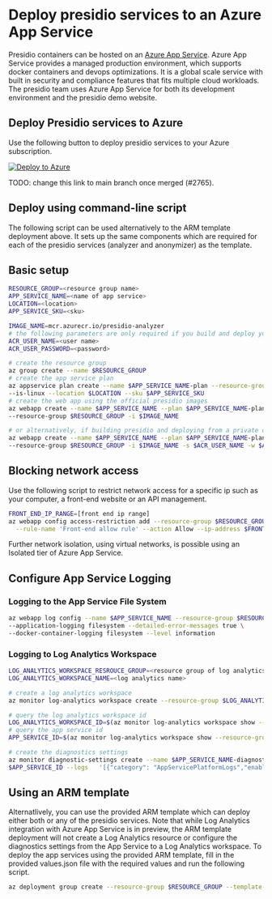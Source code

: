 # Deploy presidio services to an Azure App Service

Presidio containers can be hosted on an [Azure App Service](https://docs.microsoft.com/en-us/azure/app-service/).
Azure App Service provides a managed production environment, which supports docker containers and devops optimizations. It is a global scale service with built in security and compliance features that fits multiple cloud workloads. The presidio team uses Azure App Service for both its development environment and the presidio demo website.

## Deploy Presidio services to Azure

Use the following button to deploy presidio services to your Azure subscription.

[![Deploy to Azure](https://aka.ms/deploytoazurebutton)](https://portal.azure.com/#create/Microsoft.Template/uri/https%3A%2F%2Fraw.githubusercontent.com%2Fmicrosoft%2Fpresidio%2FV2%2Fdocs%2Fsamples%2Fdeployments%2Fapp-service%2Fpresidio-services.json)

TODO: change this link to main branch once merged (#2765).

## Deploy using command-line script

The following script can be used alternatively to the ARM template deployment above. It sets up the same components which are required for each of the presidio services (analyzer and anonymizer) as the template.

## Basic setup

``` bash
RESOURCE_GROUP=<resource group name>
APP_SERVICE_NAME=<name of app service>
LOCATION=<location>
APP_SERVICE_SKU=<sku>

IMAGE_NAME=mcr.azurecr.io/presidio-analyzer
# the following parameters are only required if you build and deploy your own containers from a private registry
ACR_USER_NAME=<user name>
ACR_USER_PASSWORD=<password>

# create the resource group
az group create --name $RESOURCE_GROUP
# create the app service plan
az appservice plan create --name $APP_SERVICE_NAME-plan --resource-group $RESOURCE_GROUP  \
--is-linux --location $LOCATION --sku $APP_SERVICE_SKU
# create the web app using the official presidio images
az webapp create --name $APP_SERVICE_NAME --plan $APP_SERVICE_NAME-plan \
--resource-group $RESOURCE_GROUP -i $IMAGE_NAME

# or alternatively, if building presidio and deploying from a private container registry
az webapp create --name $APP_SERVICE_NAME --plan $APP_SERVICE_NAME-plan \
--resource-group $RESOURCE_GROUP -i $IMAGE_NAME -s $ACR_USER_NAME -w $ACR_USER_PASSWORD
```

## Blocking network access

Use the following script to restrict network access for a specific ip such as your computer, a front-end website or an API management.

``` bash
FRONT_END_IP_RANGE=[front end ip range]
az webapp config access-restriction add --resource-group $RESOURCE_GROUP --name $APP_SERVICE_NAME \
  --rule-name 'Front-end allow rule' --action Allow --ip-address $FRONT_END_IP_RANGE --priority 100
```

Further network isolation, using virtual networks, is possible using an Isolated tier of Azure App Service.

## Configure App Service Logging

### Logging to the App Service File System

``` bash
az webapp log config --name $APP_SERVICE_NAME --resource-group $RESOURCE_GROUP \
--application-logging filesystem --detailed-error-messages true \
--docker-container-logging filesystem --level information
```

### Logging to Log Analytics Workspace

``` bash
LOG_ANALYTICS_WORKSPACE_RESROUCE_GROUP=<resource group of log analytics>
LOG_ANALYTICS_WORKSPACE_NAME=<log analytics name>

# create a log analytics workspace
az monitor log-analytics workspace create --resource-group $LOG_ANALYTICS_WORKSPACE_RESROUCE_GROUP --workspace-name $LOG_ANALYTICS_WORKSPACE_NAME

# query the log analytics workspace id
LOG_ANALYTICS_WORKSPACE_ID=$(az monitor log-analytics workspace show --resource-group $LOG_ANALYTICS_WORKSPACE_RESROUCE_GROUP --workspace-name $LOG_ANALYTICS_WORKSPACE_NAME --query id -o tsv)
# query the app service id
APP_SERVICE_ID=$(az monitor log-analytics workspace show --resource-group $RESOURCE_GROUP --name $APP_SERVICE_NAME --query id -o tsv)

# create the diagnostics settings
az monitor diagnostic-settings create --name $APP_SERVICE_NAME-diagnostics --resource /
$APP_SERVICE_ID --logs   '[{"category": "AppServicePlatformLogs","enabled": true}, {"category": "AppServiceConsoleLogs", "enabled": true}]' --metrics '[{"category": "AllMetrics","enabled": true}]' --workspace $LOG_ANALYTICS_WORKSPACE_ID
```

## Using an ARM template

Alternatlively, you can use the provided ARM template which can deploy either both or any of the presidio services.
Note that while Log Analytics integration with Azure App Service is in preview, the ARM template deployment will not create a Log Analytics resource or configure the diagnostics settings from the App Service to a Log Analytics workspace.
To deploy the app services using the provided ARM template, fill in the provided values.json file with the required values and run the following script.

```bash
az deployment group create --resource-group $RESOURCE_GROUP --template-file presidio-services.json --parameters @values.json

```

